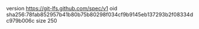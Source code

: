 version https://git-lfs.github.com/spec/v1
oid sha256:78fab852957b41b80b75b80298f034cf9b9145eb137293b2f08334dc979b006c
size 250
